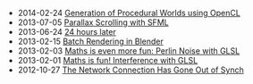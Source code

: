 * 2014-02-24 [Generation of Procedural Worlds using OpenCL](./blog_proceduralis.html)
* 2013-07-05 [Parallax Scrolling with SFML](./blog_parallax.html)
* 2013-06-24 [24 hours later](./blog_gamejam1.html)
* 2013-02-15 [Batch Rendering in Blender](./blog_batchrendering.html)
* 2013-02-03 [Maths is even more fun: Perlin Noise with GLSL](./blog_perlin.html)
* 2013-02-01 [Maths is fun! Interference with GLSL](./blog_interference.html)
* 2012-10-27 [The Network Connection Has Gone Out of Synch](./blog_out_of_sync.html)
